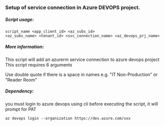 ### Setup of service connection in Azure DEVOPS project.

##### Script usage:
```
script_name <app_client_id> <az_subs_id>
<az_subs_name> <tenant_id> <svc_connection_name> <az_devops_prj_name>
```
##### More information:
This script will add an azurerm service connection to azure devops project
This script requires 6 arguments

Use double quote if there is a space in names e.g. "IT Non-Production" or "Reader Room"


##### Dependency:
you must login to azure devops using cli before executing the script, it will prompt for PAT
```
az devops login --organization https://dev.azure.com/xxx
```
